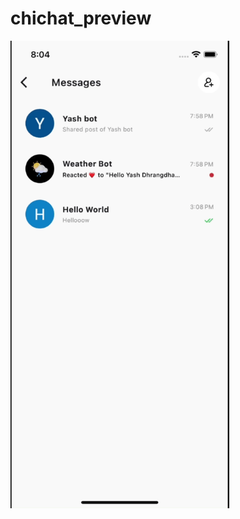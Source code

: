 # chichat_preview

<p align="left">
  <img src="https://github.com/Yash-Dhrangdhariya/chichat_preview/blob/main/preview/Chichat%20-%20New%20Chat%20Screen.gif?raw=true" width="350" title="hover text">
</p>
